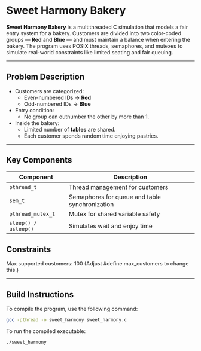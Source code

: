 # Sweet Harmony Bakery
**Sweet Harmony Bakery** is a multithreaded C simulation that models a fair entry system for a bakery. Customers are divided into two color-coded groups — **Red** and **Blue** — and must maintain a balance when entering the bakery. The program uses POSIX threads, semaphores, and mutexes to simulate real-world constraints like limited seating and fair queuing.

---

##  Problem Description

- Customers are categorized:
  - Even-numbered IDs → **Red**
  - Odd-numbered IDs → **Blue**
- Entry condition:
  - No group can outnumber the other by more than 1.
- Inside the bakery:
  - Limited number of **tables** are shared.
  - Each customer spends random time enjoying pastries.

---

##  Key Components
| Component            | Description                                    |
| -------------------- | ---------------------------------------------- |
| `pthread_t`          | Thread management for customers                |
| `sem_t`              | Semaphores for queue and table synchronization |
| `pthread_mutex_t`    | Mutex for shared variable safety               |
| `sleep() / usleep()` | Simulates wait and enjoy time                  |


##  Constraints
Max supported customers: 100
(Adjust #define max_customers to change this.)

---

##  Build Instructions 
To compile the program, use the following command:
```bash
gcc -pthread -o sweet_harmony sweet_harmony.c
```
To run the compiled executable:

```bash
./sweet_harmony

